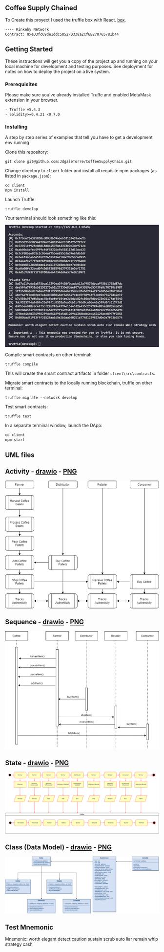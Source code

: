 ## Coffee Supply Chained

To Create this proyect I used the truffle box with React. [box](https://www.trufflesuite.com/boxes/react).

```
---- Rinkeby Network
Contract: 0xeD3fc69de1ddc5052FD338a2Cf6B270765781b44
```

## Getting Started

These instructions will get you a copy of the project up and running on your local machine for development and testing purposes. See deployment for notes on how to deploy the project on a live system.

### Prerequisites

Please make sure you've already installed Truffe and enabled MetaMask extension in your browser.

```
- Truffle v5.4.3
- Solidity>=0.4.21 <0.7.0
```

### Installing

A step by step series of examples that tell you have to get a development env running

Clone this repository:

```
git clone git@github.com:JdgaleTorre/CoffeeSupplyChain.git
```

Change directory to `client` folder and install all requisite npm packages (as listed in `package.json`):

```
cd client
npm install
```

Launch Truffle:

```
truffle develop
```

Your terminal should look something like this:

![truffle develop](images/truffleDevelop.png)

Compile smart contracts on other terminal:

```
truffle compile
```

This will create the smart contract artifacts in folder `client\src\contracts`.

Migrate smart contracts to the locally running blockchain, truffle on other terminal:

```
truffle migrate --network develop
```

Test smart contracts:

```
truffle test
```

In a separate terminal window, launch the DApp:

```
cd client
npm start
```

## UML files

## Activity - [drawio](./UML/Activity.drawio) - [PNG](./UML/Activity.png)

![Activity](./UML/Activity.png)

## Sequence - [drawio](./UML/Sequence.drawio) - [PNG](./UML/Sequence.png)

![Sequence](./UML/Sequence.png)

## State - [drawio](./UML/State.drawio) - [PNG](./UML/State.png)

![Sequence](./UML/State.png)

## Class (Data Model) - [drawio](./UML/Class.drawio) - [PNG](./UML/Class.png)

![Sequence](./UML/Class.png)

## Test Mnemonic

Mnemonic: worth elegant detect caution sustain scrub auto liar remain whip strategy cash
